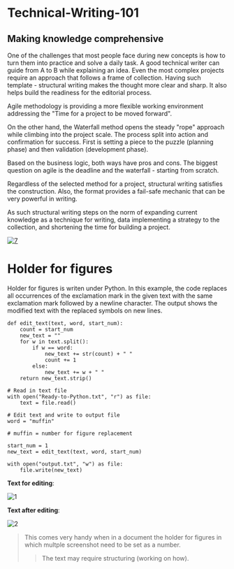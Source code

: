 # Technical-Writing-101
## Making knowledge comprehensive

One of the challenges that most people face during new concepts is how to turn them into practice and solve a daily task. A good technical writer can guide from A to B while explaining an idea. Even the most complex projects require an approach that follows a frame of collection. Having such template - structural writing makes the thought more clear and sharp. It also helps build the readiness for the editorial process.

Agile methodology is providing a more flexible working environment addressing the "Time for a project to be moved forward". 

On the other hand, the Waterfall method opens the steady "rope" approach while climbing into the project scale. The process split into action and confirmation for success. First is setting a piece to the puzzle (planning phase) and then validation (development phase).

Based on the business logic, both ways have pros and cons. The biggest question on agile is the deadline and the waterfall - starting from scratch.

Regardless of the selected method for a project, structural writing satisfies the construction. Also, the format provides a fail-safe mechanic that can be very powerful in writing.

As such structural writing steps on the norm of expanding current knowledge as a technique for writing, data implementing a strategy to the collection, and shortening the time for building a project.


[![7](https://user-images.githubusercontent.com/124214430/221617844-e1314000-44c3-4f18-b512-8a7b71e377d1.png)](https://youtu.be/gIQclTHRqBg "Put hover text here!")

# Holder for figures 
Holder for figures is writen under Python. In this example, the code replaces all occurrences of the exclamation mark in the given text with the same exclamation mark followed by a newline character. The output shows the modified text with the replaced symbols on new lines.

```
def edit_text(text, word, start_num):
    count = start_num
    new_text = ""
    for w in text.split():
        if w == word:
            new_text += str(count) + " "
            count += 1
        else:
            new_text += w + " "
    return new_text.strip()

# Read in text file
with open("Ready-to-Python.txt", "r") as file:
    text = file.read()

# Edit text and write to output file
word = "muffin"

# muffin = number for figure replacement

start_num = 1
new_text = edit_text(text, word, start_num)

with open("output.txt", "w") as file:
    file.write(new_text)

```

**Text for editing**:

![1](https://user-images.githubusercontent.com/124214430/224059574-3f48f45b-dfe7-4230-9148-b1967c2c381c.png)

**Text after editing**:

![2](https://user-images.githubusercontent.com/124214430/224059610-76b145e7-6c1d-43d0-9132-df850b2886af.png)

> This comes very handy when in a document the holder for figures in which multple screenshot need to be set as a number.
>> The text may require structuring (working on how).
